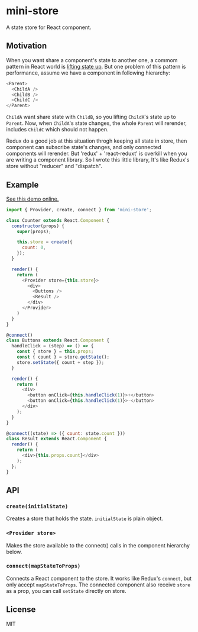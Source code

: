 # mini-store

A state store for React component.

## Motivation

When you want share a component's state to another one, a commom pattern in React world is [lifting state up](https://reactjs.org/docs/lifting-state-up.html#lifting-state-up). But one problem of this pattern is performance, assume we have a component in following hierarchy:

```javascript
<Parent>
  <ChildA />
  <ChildB />
  <ChildC />
</Parent>
```

`ChildA` want share state with `ChildB`, so you lifting `ChildA`'s state up to `Parent`. Now, when `ChildA`'s state changes, the whole `Parent` will rerender, includes `ChildC` which should not happen.

Redux do a good job at this situation throgh keeping all state in store, then component can subscribe state's changes, and only connected components will rerender. But 'redux' + 'react-reduxt' is overkill when you are writing a component library. So I wrote this little library, It's like Redux's store without "reducer" and "dispatch".

## Example

[See this demo online.](https://codesandbox.io/s/mq6223x08p)

```javascript
import { Provider, create, connect } from 'mini-store';

class Counter extends React.Component {
  constructor(props) {
    super(props);

    this.store = create({
      count: 0,
    });
  }

  render() {
    return (
      <Provider store={this.store}>
        <div>
          <Buttons />
          <Result />
        </div>
      </Provider>
    )
  }
}

@connect()
class Buttons extends React.Component {
  handleClick = (step) => () => {
    const { store } = this.props;
    const { count } = store.getState();
    store.setState({ count + step });
  }

  render() {
    return (
      <div>
        <button onClick={this.handleClick(1)}>+</button>
        <button onClick={this.handleClick(1)}>-</button>
      </div>
    );
  }
}

@connect((state) => ({ count: state.count }))
class Result extends React.Component {
  render() {
    return (
      <div>{this.props.count}</div>
    );
  };
}
```

## API

### `create(initialState)`

Creates a store that holds the state. `initialState` is plain object.

### `<Provider store>`

Makes the store available to the connect() calls in the component hierarchy below.

### `connect(mapStateToProps)`

Connects a React component to the store. It works like Redux's `connect`, but only accept `mapStateToProps`. The connected component also receive `store` as a prop, you can call `setState` directly on store.

## License

MIT

